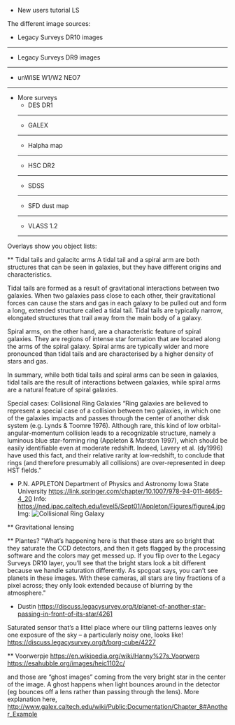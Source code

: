 * New users tutorial LS

The different image sources:
- Legacy Surveys DR10 images
** **
- Legacy Surveys DR9 images
** **
- unWISE W1/W2 NEO7
** **
- More surveys
	- DES DR1
	** **
	- GALEX
	** **
	- Halpha map
	** **
	- HSC DR2
	** **
	- SDSS
	** **
	- SFD dust map
	** **
	- VLASS 1.2
	** **
Overlays show you object lists:

** Tidal tails and galacitc arms 
A tidal tail and a spiral arm are both structures that can be seen in galaxies, but they have different origins and characteristics.

Tidal tails are formed as a result of gravitational interactions between two galaxies. 
When two galaxies pass close to each other, their gravitational forces can cause the stars and gas in each galaxy to be pulled out and form a long, extended structure called a tidal tail. 
Tidal tails are typically narrow, elongated structures that trail away from the main body of a galaxy.

Spiral arms, on the other hand, are a characteristic feature of spiral galaxies. 
They are regions of intense star formation that are located along the arms of the spiral galaxy. 
Spiral arms are typically wider and more pronounced than tidal tails and are characterised by a higher density of stars and gas.

In summary, while both tidal tails and spiral arms can be seen in galaxies, tidal tails are the result of interactions between galaxies, while spiral arms are a natural feature of spiral galaxies.

Special cases:
Collisional Ring Galaxies
“Ring galaxies are believed to represent a special case of a collision between two galaxies, in which one of the galaxies impacts and passes through the center of another disk system (e.g. Lynds & Toomre 1976). 
Although rare, this kind of low orbital-angular-momentum collision leads to a recognizable structure, namely a luminous blue star-forming ring (Appleton & Marston 1997), which should be easily identifiable even at moderate redshift. Indeed, Lavery et al. (dy1996) have used this fact, and their relative rarity at low-redshift, to conclude that rings (and therefore presumably all collisions) are over-represented in deep HST fields.” 
- P.N. APPLETON Department of Physics and Astronomy Iowa State University
https://link.springer.com/chapter/10.1007/978-94-011-4665-4_20 
Info:
https://ned.ipac.caltech.edu/level5/Sept01/Appleton/Figures/figure4.jpg 
Img:
![Collisional Ring Galaxy](/assets/images/.png)

** Gravitational lensing 

** Plantes?
"What’s happening here is that these stars are so bright that they saturate the CCD detectors, and then it gets flagged by the processing software and the colors may get messed up. If you flip over to the Legacy Surveys DR10 layer, you’ll see that the bright stars look a bit different because we handle saturation differently.
As spcgoat says, you can’t see planets in these images. With these cameras, all stars are tiny fractions of a pixel across; they only look extended because of blurring by the atmosphere."
- Dustin 
https://discuss.legacysurvey.org/t/planet-of-another-star-passing-in-front-of-its-star/4261 

Saturated sensor
that’s a littel place where our tiling patterns leaves only one exposure of the sky – a particularly noisy one, looks like!
https://discuss.legacysurvey.org/t/borg-cube/4227

** Voorwerpje
https://en.wikipedia.org/wiki/Hanny%27s_Voorwerp
https://esahubble.org/images/heic1102c/


and those are “ghost images” coming from the very bright star in the center of the image. A ghost happens when light bounces around in the detector (eg bounces off a lens rather than passing through the lens). More explanation here,
http://www.galex.caltech.edu/wiki/Public:Documentation/Chapter_8#Another_Example

